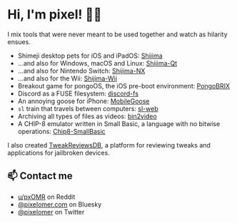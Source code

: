 # Hi, I'm pixel! 👋🏻

I mix tools that were never meant to be used together and watch as hilarity ensues.

- Shimeji desktop pets for iOS and iPadOS: [Shijima](https://havoc.app/package/shijima)
- ...and also for Windows, macOS and Linux: [Shijima-Qt](https://github.com/pixelomer/Shijima-Qt)
- ...and also for Nintendo Switch: [Shijima-NX](https://github.com/pixelomer/Shijima-NX)
- ...and also for the Wii: [Shijima-Wii](https://github.com/pixelomer/Shijima-Wii)
- Breakout game for pongoOS, the iOS pre-boot environment: [PongoBRIX](https://github.com/pixelomer/PongoBRIX)
- Discord as a FUSE filesystem: [discord-fs](https://github.com/pixelomer/discord-fs)
- An annoying goose for iPhone: [MobileGoose](https://github.com/pixelomer/MobileGoose)
- `sl` train that travels between computers: [sl-web](https://github.com/pixelomer/sl-web)
- Archiving all types of files as videos: [bin2video](https://github.com/pixelomer/bin2video)
- A CHIP-8 emulator written in Small Basic, a language with no bitwise operations: [Chip8-SmallBasic](https://github.com/pixelomer/Chip8-SmallBasic)

I also created [TweakReviewsDB](https://tweakreviews.pixelomer.com), a platform for reviewing tweaks and applications for jailbroken devices.

## 📫 Contact me

- [u/pxOMR](https://reddit.com/u/pxOMR) on Reddit
- [@pixelomer.com](https://bsky.app/profile/pixelomer.com) on Bluesky
- [@pixelomer](https://twitter.com/pixelomer) on Twitter
